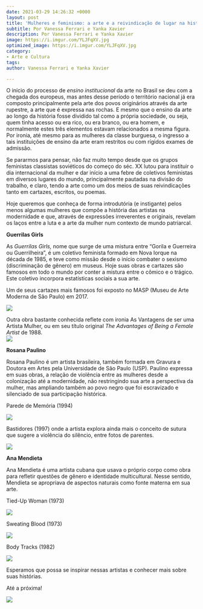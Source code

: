 ```yaml
---
date: 2021-03-29 14:26:32 +0000
layout: post
title: 'Mulheres e feminismo: a arte e a reivindicação de lugar na história'
subtitle: Por Vanessa Ferrari e Yanka Xavier
description: Por Vanessa Ferrari e Yanka Xavier
image: https://i.imgur.com/YLJFqXV.jpg
optimized_image: https://i.imgur.com/YLJFqXV.jpg
category:
- Arte e Cultura
tags: 
author: Vanessa Ferrari e Yanka Xavier

---
```

O início do processo de _ensino institucional_ da arte no Brasil se deu com a chegada dos europeus, mas antes desse período o território nacional já era composto principalmente pela arte dos povos originários através da arte rupestre, a arte que é expressa nas rochas. E mesmo que o ensino da arte ao longo da história fosse dividido tal como a própria sociedade, ou seja, quem tinha acesso ou era rico, ou era branco, ou era homem, e normalmente estes três elementos estavam relacionados a mesma figura. Por ironia, até mesmo para as mulheres da classe burguesa, o ingresso a tais instituições de ensino da arte eram restritos ou com rígidos exames de admissão.

Se pararmos para pensar, não faz muito tempo desde que os grupos feministas classistas soviéticos do começo do séc. XX lutou para instituir o dia internacional da mulher e dar início a uma febre de coletivos feministas em diversos lugares do mundo, principalmente pautadas na divisão do trabalho, e claro, tendo a arte como um dos meios de suas reivindicações tanto em cartazes, escritos, ou poemas.

Hoje queremos que conheça de forma introdutória (e instigante) pelos menos algumas mulheres que compõe a história das artistas na modernidade e que, através de expressões irreverentes e originais, revelam os laços entre a luta e a arte da mulher num contexto de mundo patriarcal.

**Guerrilas Girls**

As _Guerrilas Girls,_ nome que surge de uma mistura entre “Gorila e Guerreira ou Guerrilheira”, é um coletivo feminista formado em Nova Iorque na década de 1985, e teve como missão desde o início combater o sexismo (discriminação de gênero) em museus. Hoje suas obras e cartazes são famosos em todo o mundo por conter a mistura entre o cômico e o trágico. Este coletivo incorpora estatísticas sociais a sua arte.

Um de seus cartazes mais famosos foi exposto no MASP (Museu de Arte Moderna de São Paulo) em 2017.

![](https://i.imgur.com/YLJFqXV.jpg)

Outra obra bastante conhecida reflete com ironia As Vantagens de ser uma Artista Mulher, ou em seu título original _The Advantages of Being a Female Artist_ de 1988.  
![](https://i.imgur.com/tIGiDhW.jpg)

**Rosana Paulino**

Rosana Paulino é um artista brasileira, também formada em Gravura e Doutora em Artes pela Universidade de São Paulo (USP). Paulino expressa em suas obras, a relação de violência entre as mulheres desde a colonização até a modernidade, não restringindo sua arte a perspectiva da mulher, mas ampliando também ao povo negro que foi escravizado e silenciado de sua participação histórica.

Parede de Memória (1994)

![](https://i.imgur.com/SqBvs5f.jpg)

Bastidores (1997) onde a artista explora ainda mais o conceito de sutura que sugere a violência do silêncio, entre fotos de parentes.

![](https://i.imgur.com/HEnrOcY.jpg)

**Ana Mendieta**

Ana Mendieta é uma artista cubana que usava o próprio corpo como obra para refletir questões de gênero e identidade multicultural. Nesse sentido, Mendieta se apropriava de aspectos naturais como fonte materna em sua arte.

Tied-Up Woman (1973)

![](https://i.imgur.com/Cu0Jw1W.jpg)

Sweating Blood (1973)

![](https://i.imgur.com/QSFwMqK.jpg)

Body Tracks (1982)

![](https://i.imgur.com/jDtbcqO.jpg)

Esperamos que possa se inspirar nessas artistas e conhecer mais sobre suas histórias.

Até a próxima!

![](https://i.imgur.com/aUHkeh0.png)